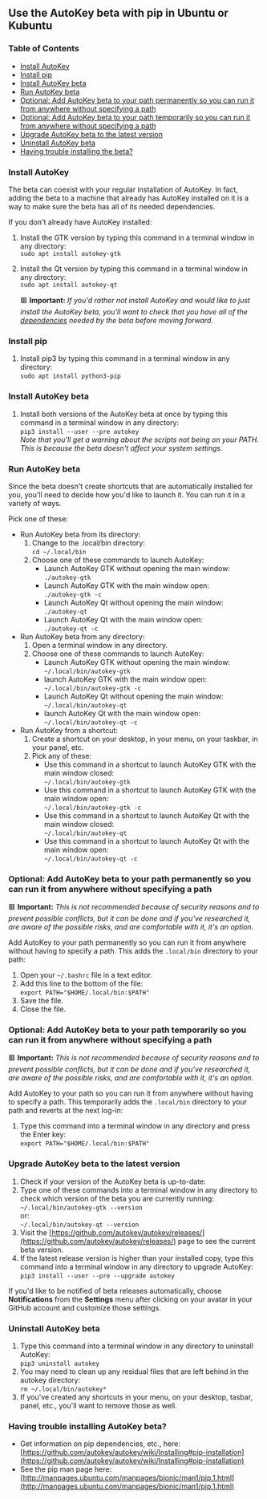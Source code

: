## Use the AutoKey beta with pip in Ubuntu or Kubuntu

### Table of Contents
* [Install AutoKey](#install-autokey)
* [Install pip](#install-pip)
* [Install AutoKey beta](#install-autokey-beta)
* [Run AutoKey beta](#run-autokey-beta)
* [Optional: Add AutoKey beta to your path permanently so you can run it from anywhere without specifying a path](#optional-add-autokey-beta-to-your-path-permanently-so-you-can-run-it-from-anywhere-without-specifying-a-path)
* [Optional: Add AutoKey beta to your path temporarily so you can run it from anywhere without specifying a path](#optional-add-autokey-beta-to-your-path-temporarily-so-you-can-run-it-from-anywhere-without-specifying-a-path)
* [Upgrade AutoKey beta to the latest version](#upgrade-autokey-beta-to-the-latest-version)
* [Uninstall AutoKey beta](#uninstall-autokey-beta)
* [Having trouble installing the beta?](#having-trouble-installing-autokey-beta)

### Install AutoKey
The beta can coexist with your regular installation of AutoKey. In fact, adding the beta to a machine that already has AutoKey installed on it is a way to make sure the beta has all of its needed dependencies.

If you don't already have AutoKey installed:
1. Install the GTK version by typing this command in a terminal window in any directory:\
```sudo apt install autokey-gtk```
2. Install the Qt version by typing this command in a terminal window in any directory:\
```sudo apt install autokey-qt```

    🟥 **Important:** _If you'd rather not install AutoKey and would like to just install the AutoKey beta, you'll want to check that you have all of the [dependencies](https://github.com/autokey/autokey/wiki/Installing#dependencies) needed by the beta before moving forward._

### Install pip
1. Install pip3 by typing this command in a terminal window in any directory:\
```sudo apt install python3-pip```

### Install AutoKey beta
1. Install both versions of the AutoKey beta at once by typing this command in a terminal window in any directory:\
```pip3 install --user --pre autokey```\
    _Note that you'll get a warning about the scripts not being on your PATH. This is because the beta doesn't affect your system settings._

### Run AutoKey beta
Since the beta doesn't create shortcuts that are automatically installed for you, you'll need to decide how you'd like to launch it. You can run it in a variety of ways.

Pick one of these:
* Run AutoKey beta from its directory:
  1. Change to the .local/bin directory:\
```cd ~/.local/bin```
  2. Choose one of these commands to launch AutoKey:
     * Launch AutoKey GTK without opening the main window:\
```./autokey-gtk```
     * Launch AutoKey GTK with the main window open:\
```./autokey-gtk -c```
     * Launch AutoKey Qt without opening the main window:\
```./autokey-qt```
     * Launch AutoKey Qt with the main window open:\
```./autokey-qt -c```
* Run AutoKey beta from any directory:
  1. Open a terminal window in any directory.
  2. Choose one of these commands to launch AutoKey:
     * Launch AutoKey GTK without opening the main window:\
```~/.local/bin/autokey-gtk```
     * launch AutoKey GTK with the main window open:\
```~/.local/bin/autokey-gtk -c```
     * Launch AutoKey Qt without opening the main window:\
```~/.local/bin/autokey-qt```
     * launch AutoKey Qt with the main window open:\
```~/.local/bin/autokey-qt -c```
* Run AutoKey from a shortcut:
  1. Create a shortcut on your desktop, in your menu, on your taskbar, in your panel, etc.
  2. Pick any of these:
     * Use this command in a shortcut to launch AutoKey GTK with the main window closed:\
```~/.local/bin/autokey-gtk```
     * Use this command in a shortcut to launch AutoKey GTK with the main window open:\
```~/.local/bin/autokey-gtk -c```
     * Use this command in a shortcut to launch AutoKey Qt with the main window closed:\
```~/.local/bin/autokey-qt```
     * Use this command in a shortcut to launch AutoKey Qt with the main window open:\
```~/.local/bin/autokey-qt -c```

### Optional: Add AutoKey beta to your path permanently so you can run it from anywhere without specifying a path
🟥 **Important:** _This is not recommended because of security reasons and to prevent possible conflicts, but it can be done and if you've researched it, are aware of the possible risks, and are comfortable with it, it's an option._

Add AutoKey to your path permanently so you can run it from anywhere without having to specify a path. This adds the ```.local/bin``` directory to your path:
1. Open your ```~/.bashrc``` file in a text editor.
2. Add this line to the bottom of the file:\
```export PATH="$HOME/.local/bin:$PATH"```
3. Save the file.
4. Close the file.

### Optional: Add AutoKey beta to your path temporarily so you can run it from anywhere without specifying a path
🟥 **Important:** _This is not recommended because of security reasons and to prevent possible conflicts, but it can be done and if you've researched it, are aware of the possible risks, and are comfortable with it, it's an option._

Add AutoKey to your path so you can run it from anywhere without having to specify a path. This temporarily adds the ```.local/bin``` directory to your path and reverts at the next log-in:
1. Type this command into a terminal window in any directory and press the Enter key:\
```export PATH="$HOME/.local/bin:$PATH"```

### Upgrade AutoKey beta to the latest version
1. Check if your version of the AutoKey beta is up-to-date:
 1. Type one of these commands into a terminal window in any directory to check which version of the beta you are currently running:\
```~/.local/bin/autokey-gtk --version```\
or:\
```~/.local/bin/autokey-qt --version```
 2. Visit the [https://github.com/autokey/autokey/releases/](https://github.com/autokey/autokey/releases/) page to see the current beta version.
2. If the latest release version is higher than your installed copy, type this command into a terminal window in any directory to upgrade AutoKey:\
```pip3 install --user --pre --upgrade autokey```

If you'd like to be notified of beta releases automatically, choose **Notifications** from the **Settings** menu after clicking on your avatar in your GitHub account and customize those settings.

### Uninstall AutoKey beta
1. Type this command into a terminal window in any directory to uninstall AutoKey:\
```pip3 uninstall autokey```
2. You may need to clean up any residual files that are left behind in the autokey directory:\
```rm ~/.local/bin/autokey*```
3. If you've created any shortcuts in your menu, on your desktop, tasbar, panel, etc., you'll want to remove those as well.

### Having trouble installing AutoKey beta?
* Get information on pip dependencies, etc., here: [https://github.com/autokey/autokey/wiki/Installing#pip-installation](https://github.com/autokey/autokey/wiki/Installing#pip-installation)
* See the pip man page here: [http://manpages.ubuntu.com/manpages/bionic/man1/pip.1.html](http://manpages.ubuntu.com/manpages/bionic/man1/pip.1.html)
